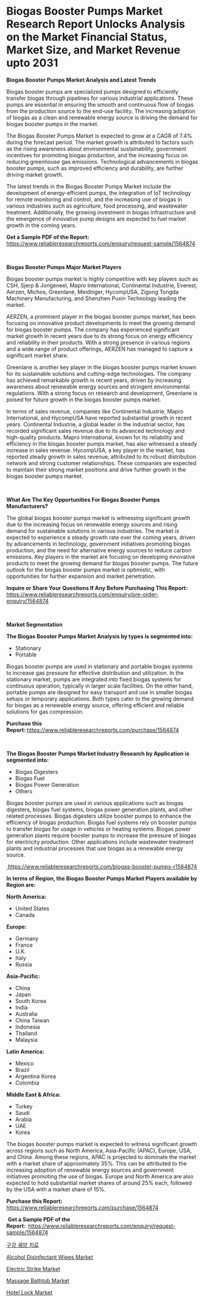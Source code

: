<p><h1>Biogas Booster Pumps Market Research Report Unlocks Analysis on the Market Financial Status, Market Size, and Market Revenue upto 2031</h1></p><p><strong>Biogas Booster Pumps Market Analysis and Latest Trends</strong></p>
<p><p>Biogas booster pumps are specialized pumps designed to efficiently transfer biogas through pipelines for various industrial applications. These pumps are essential in ensuring the smooth and continuous flow of biogas from the production source to the end-use facility. The increasing adoption of biogas as a clean and renewable energy source is driving the demand for biogas booster pumps in the market.</p><p>The Biogas Booster Pumps Market is expected to grow at a CAGR of 7.4% during the forecast period. The market growth is attributed to factors such as the rising awareness about environmental sustainability, government incentives for promoting biogas production, and the increasing focus on reducing greenhouse gas emissions. Technological advancements in biogas booster pumps, such as improved efficiency and durability, are further driving market growth.</p><p>The latest trends in the Biogas Booster Pumps Market include the development of energy-efficient pumps, the integration of IoT technology for remote monitoring and control, and the increasing use of biogas in various industries such as agriculture, food processing, and wastewater treatment. Additionally, the growing investment in biogas infrastructure and the emergence of innovative pump designs are expected to fuel market growth in the coming years.</p></p>
<p><strong>Get a Sample PDF of the Report:&nbsp;</strong> <a href="https://www.reliableresearchreports.com/enquiry/request-sample/1564874">https://www.reliableresearchreports.com/enquiry/request-sample/1564874</a></p>
<p>&nbsp;</p>
<p><strong>Biogas Booster Pumps Major Market Players</strong></p>
<p><p>Biogas booster pumps market is highly competitive with key players such as CSH, Sjerp & Jongeneel, Mapro International, Continental Industrie, Everest, Aerzen, Michos, Greenlane, Meidinger, HycompUSA, Zigong Tongda Machinery Manufacturing, and Shenzhen Puxin Technology leading the market.</p><p>AERZEN, a prominent player in the biogas booster pumps market, has been focusing on innovative product developments to meet the growing demand for biogas booster pumps. The company has experienced significant market growth in recent years due to its strong focus on energy efficiency and reliability in their products. With a strong presence in various regions and a wide range of product offerings, AERZEN has managed to capture a significant market share.</p><p>Greenlane is another key player in the biogas booster pumps market known for its sustainable solutions and cutting-edge technologies. The company has achieved remarkable growth in recent years, driven by increasing awareness about renewable energy sources and stringent environmental regulations. With a strong focus on research and development, Greenlane is poised for future growth in the biogas booster pumps market.</p><p>In terms of sales revenue, companies like Continental Industrie, Mapro International, and HycompUSA have reported substantial growth in recent years. Continental Industrie, a global leader in the industrial sector, has recorded significant sales revenue due to its advanced technology and high-quality products. Mapro International, known for its reliability and efficiency in the biogas booster pumps market, has also witnessed a steady increase in sales revenue. HycompUSA, a key player in the market, has reported steady growth in sales revenue, attributed to its robust distribution network and strong customer relationships. These companies are expected to maintain their strong market positions and drive further growth in the biogas booster pumps market.</p></p>
<p>&nbsp;</p>
<p><strong>What Are The Key Opportunities For Biogas Booster Pumps Manufacturers?</strong></p>
<p><p>The global biogas booster pumps market is witnessing significant growth due to the increasing focus on renewable energy sources and rising demand for sustainable solutions in various industries. The market is expected to experience a steady growth rate over the coming years, driven by advancements in technology, government initiatives promoting biogas production, and the need for alternative energy sources to reduce carbon emissions. Key players in the market are focusing on developing innovative products to meet the growing demand for biogas booster pumps. The future outlook for the biogas booster pumps market is optimistic, with opportunities for further expansion and market penetration.</p></p>
<p><strong>Inquire or Share Your Questions If Any Before Purchasing This Report:</strong> <a href="https://www.reliableresearchreports.com/enquiry/pre-order-enquiry/1564874">https://www.reliableresearchreports.com/enquiry/pre-order-enquiry/1564874</a></p>
<p>&nbsp;</p>
<p><strong>Market Segmentation</strong></p>
<p><strong>The Biogas Booster Pumps Market Analysis by types is segmented into:</strong></p>
<p><ul><li>Stationary</li><li>Portable</li></ul></p>
<p><p>Biogas booster pumps are used in stationary and portable biogas systems to increase gas pressure for effective distribution and utilization. In the stationary market, pumps are integrated into fixed biogas systems for continuous operation, typically in larger scale facilities. On the other hand, portable pumps are designed for easy transport and use in smaller biogas setups or temporary applications. Both types cater to the growing demand for biogas as a renewable energy source, offering efficient and reliable solutions for gas compression.</p></p>
<p><strong>Purchase this Report:&nbsp;</strong><a href="https://www.reliableresearchreports.com/purchase/1564874">https://www.reliableresearchreports.com/purchase/1564874</a></p>
<p>&nbsp;</p>
<p><strong>The Biogas Booster Pumps Market Industry Research by Application is segmented into:</strong></p>
<p><ul><li>Biogas Digesters</li><li>Biogas Fuel</li><li>Biogas Power Generation</li><li>Others</li></ul></p>
<p><p>Biogas booster pumps are used in various applications such as biogas digesters, biogas fuel systems, biogas power generation plants, and other related processes. Biogas digesters utilize booster pumps to enhance the efficiency of biogas production. Biogas fuel systems rely on booster pumps to transfer biogas for usage in vehicles or heating systems. Biogas power generation plants require booster pumps to increase the pressure of biogas for electricity production. Other applications include wastewater treatment plants and industrial processes that use biogas as a renewable energy source.</p></p>
<p><a href="https://www.reliableresearchreports.com/biogas-booster-pumps-r1564874">&nbsp;https://www.reliableresearchreports.com/biogas-booster-pumps-r1564874</a></p>
<p><strong>In terms of Region, the Biogas Booster Pumps Market Players available by Region are:</strong></p>
<p>
    <p> <strong> North America: </strong>
        <ul>
            <li>United States</li>
            <li>Canada</li>
        </ul>
        </p> 
    <p> <strong> Europe: </strong>
        <ul>
            <li>Germany</li>
            <li>France</li>
            <li>U.K.</li>
            <li>Italy</li>
            <li>Russia</li>
        </ul>
        </p> 
    <p> <strong> Asia-Pacific: </strong>
        <ul>
            <li>China</li>
            <li>Japan</li>
            <li>South Korea</li>
            <li>India</li>
            <li>Australia</li>
            <li>China Taiwan</li>
            <li>Indonesia</li>
            <li>Thailand</li>
            <li>Malaysia</li>
        </ul>
        </p> 
    <p> <strong> Latin America: </strong>
        <ul>
            <li>Mexico</li>
            <li>Brazil</li>
            <li>Argentina Korea</li>
            <li>Colombia</li>
        </ul>
        </p> 
    <p> <strong> Middle East & Africa: </strong>
        <ul>
            <li>Turkey</li>
            <li>Saudi</li>
            <li>Arabia</li>
            <li>UAE</li>
            <li>Korea</li>
        </ul>
    </p>
    </p>
<p><p>The biogas booster pumps market is expected to witness significant growth across regions such as North America, Asia-Pacific (APAC), Europe, USA, and China. Among these regions, APAC is projected to dominate the market with a market share of approximately 35%. This can be attributed to the increasing adoption of renewable energy sources and government initiatives promoting the use of biogas. Europe and North America are also expected to hold substantial market shares of around 25% each, followed by the USA with a market share of 15%.</p></p>
<p><strong>Purchase this Report: </strong><a href="https://www.reliableresearchreports.com/purchase/1564874">https://www.reliableresearchreports.com/purchase/1564874</a></p>
<p>&nbsp;<strong>Get a Sample PDF of the Report:&nbsp;&nbsp;</strong><a href="https://www.reliableresearchreports.com/enquiry/request-sample/1564874">https://www.reliableresearchreports.com/enquiry/request-sample/1564874</a></p>
<p><strong></strong></p>
<p><p><a href="https://github.com/sarassiksa/Market-Research-Report-List-2/blob/main/292413569252.md">구강 궤양 치료</a></p><p><a href="https://medium.com/@caleighconn1938/future-trends-in-global-alcohol-disinfectant-wipes-market-market-insights-and-analysis-from-2024-b772cabad02d">Alcohol Disinfectant Wipes Market</a></p><p><a href="https://github.com/DeonteStanton2023/Market-Research-Report-List-2/blob/main/electric-strike-market.md">Electric Strike Market</a></p><p><a href="https://medium.com/@jhydehele7/future-trends-in-global-massage-bathtub-market-market-insights-and-analysis-from-2024-to-2031-in-cdfc6c77de99">Massage Bathtub Market</a></p><p><a href="https://github.com/ZackaryHalvorson2023/Market-Research-Report-List-2/blob/main/hotel-lock-market.md">Hotel Lock Market</a></p></p>
